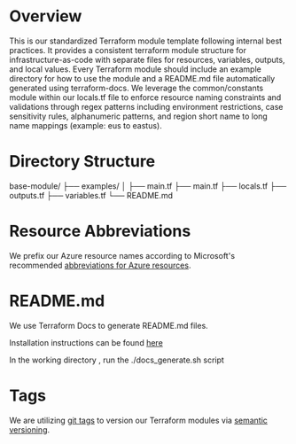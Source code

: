 # Overview

This is our standardized Terraform module template following internal best practices. It provides a consistent terraform module structure for infrastructure-as-code with separate files for resources, variables, outputs, and local values. Every Terraform module should include an example directory for how to use the module and a README.md file automatically generated using terraform-docs. We leverage the common/constants module within our locals.tf file to enforce resource naming constraints and validations through regex patterns including environment restrictions, case sensitivity rules, alphanumeric patterns, and region short name to long name mappings (example: eus to eastus).

# Directory Structure

base-module/
├── examples/
│ ├── main.tf
├── main.tf
├── locals.tf
├── outputs.tf
├── variables.tf
└── README.md

# Resource Abbreviations

We prefix our Azure resource names according to Microsoft's recommended [abbreviations for Azure resources](https://learn.microsoft.com/en-us/azure/cloud-adoption-framework/ready/azure-best-practices/resource-abbreviations).

# README.md

We use Terraform Docs to generate README.md files.

Installation instructions can be found [here](https://github.com/terraform-docs/terraform-docs)

In the working directory , run the ./docs_generate.sh script

# Tags

We are utilizing [git tags](https://git-scm.com/book/en/v2/Git-Basics-Tagging) to version our Terraform modules via [semantic versioning](https://semver.org/).
